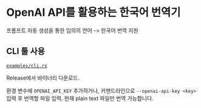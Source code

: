 # OpenAI API를 활용하는 한국어 번역기

프롬프트 자동 생성을 통한 임의의 언어 -> 한국어 번역 지원

## CLI 툴 사용

[`examples/cli.rs`](example/cli.rs)

Release에서 바이너리 다운로드.

환경 변수에 `OPENAI_API_KEY` 추가하거나, 커맨드라인으로 `--openai-api-key <key>` 입력 후 번역할 파일
입력. 현재 plain text 파일만 번역 가능합니다.
